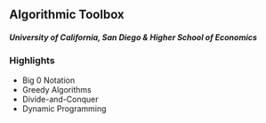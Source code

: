 ## Algorithmic Toolbox
   
##### University of California, San Diego & Higher School of Economics


### Highlights

- Big 0 Notation
- Greedy Algorithms
- Divide-and-Conquer
- Dynamic Programming
